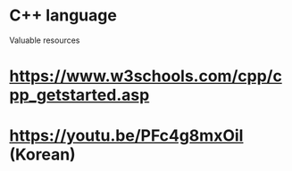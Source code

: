 # C++ language

Valuable resources
# https://www.w3schools.com/cpp/cpp_getstarted.asp
# https://youtu.be/PFc4g8mxOiI (Korean)

